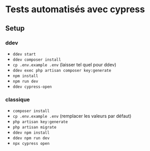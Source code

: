 # Tests automatisés avec cypress

## Setup

### ddev

- `ddev start`
- `ddev composer install`
- `cp .env.example .env` (laisser tel quel pour ddev)
- `ddev exec php artisan composer key:generate`
- `npm install`
- `npm run dev`
- `ddev cypress-open`

### classique

- `composer install`
- `cp .env.example .env` (remplacer les valeurs par défaut)
- `php artisan key:generate`
- `php artisan migrate`
- `ddev npm install`
- `ddev npm run dev`
- `npx cypress open`

